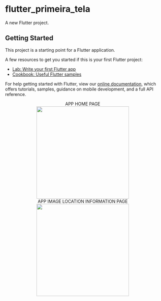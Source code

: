 # flutter_primeira_tela

A new Flutter project.

## Getting Started

This project is a starting point for a Flutter application.

A few resources to get you started if this is your first Flutter project:

- [Lab: Write your first Flutter app](https://flutter.dev/docs/get-started/codelab)
- [Cookbook: Useful Flutter samples](https://flutter.dev/docs/cookbook)

For help getting started with Flutter, view our
[online documentation](https://flutter.dev/docs), which offers tutorials,
samples, guidance on mobile development, and a full API reference.
                                                              
<div align="center">
APP HOME PAGE 
</div>                                                                         
  <div align="center">
<img src="https://user-images.githubusercontent.com/102036608/161277715-2c6e7a2e-6ef6-4730-9186-2185fb152cbc.jpeg" width="300px" />
</div>   



 <div align="center">
 APP IMAGE LOCATION INFORMATION PAGE 
</div>                                                                                                 
<div align="center">
<img src="https://user-images.githubusercontent.com/102036608/161280372-e240f996-b39d-4f24-aaf9-bb033210426c.jpeg" width="300px" />
</div>                                                                                                    

                                                                  
